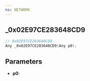 ```yaml
---
ns: NETWORK
---
```

## _0x02E97CE283648CD9

```c
// 0x02E97CE283648CD9
Any _0x02E97CE283648CD9(Any p0);
```

## Parameters
* **p0**:
